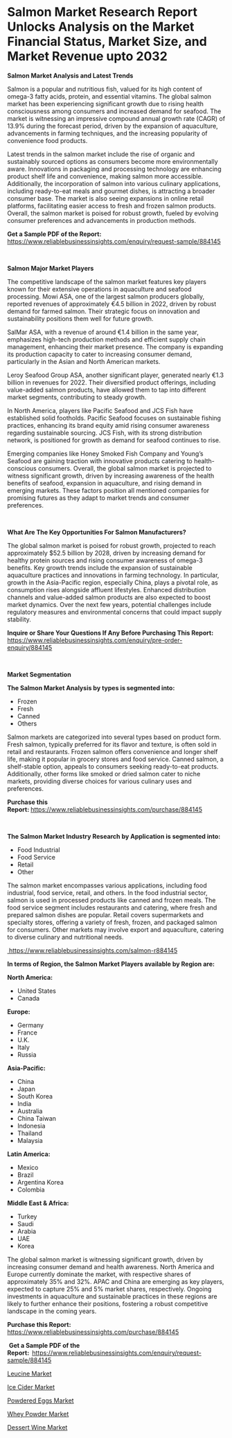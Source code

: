 <p><h1>Salmon Market Research Report Unlocks Analysis on the Market Financial Status, Market Size, and Market Revenue upto 2032</h1></p><p><strong>Salmon Market Analysis and Latest Trends</strong></p>
<p><p>Salmon is a popular and nutritious fish, valued for its high content of omega-3 fatty acids, protein, and essential vitamins. The global salmon market has been experiencing significant growth due to rising health consciousness among consumers and increased demand for seafood. The market is witnessing an impressive compound annual growth rate (CAGR) of 13.9% during the forecast period, driven by the expansion of aquaculture, advancements in farming techniques, and the increasing popularity of convenience food products.</p><p>Latest trends in the salmon market include the rise of organic and sustainably sourced options as consumers become more environmentally aware. Innovations in packaging and processing technology are enhancing product shelf life and convenience, making salmon more accessible. Additionally, the incorporation of salmon into various culinary applications, including ready-to-eat meals and gourmet dishes, is attracting a broader consumer base. The market is also seeing expansions in online retail platforms, facilitating easier access to fresh and frozen salmon products. Overall, the salmon market is poised for robust growth, fueled by evolving consumer preferences and advancements in production methods.</p></p>
<p><strong>Get a Sample PDF of the Report:&nbsp;</strong> <a href="https://www.reliablebusinessinsights.com/enquiry/request-sample/884145?utm_campaign=1847&utm_medium=2&utm_source=Github&utm_content=ia&utm_term=14022025&utm_id=salmon">https://www.reliablebusinessinsights.com/enquiry/request-sample/884145</a></p>
<p>&nbsp;</p>
<p><strong>Salmon Major Market Players</strong></p>
<p><p>The competitive landscape of the salmon market features key players known for their extensive operations in aquaculture and seafood processing. Mowi ASA, one of the largest salmon producers globally, reported revenues of approximately €4.5 billion in 2022, driven by robust demand for farmed salmon. Their strategic focus on innovation and sustainability positions them well for future growth.</p><p>SalMar ASA, with a revenue of around €1.4 billion in the same year, emphasizes high-tech production methods and efficient supply chain management, enhancing their market presence. The company is expanding its production capacity to cater to increasing consumer demand, particularly in the Asian and North American markets.</p><p>Leroy Seafood Group ASA, another significant player, generated nearly €1.3 billion in revenues for 2022. Their diversified product offerings, including value-added salmon products, have allowed them to tap into different market segments, contributing to steady growth.</p><p>In North America, players like Pacific Seafood and JCS Fish have established solid footholds. Pacific Seafood focuses on sustainable fishing practices, enhancing its brand equity amid rising consumer awareness regarding sustainable sourcing. JCS Fish, with its strong distribution network, is positioned for growth as demand for seafood continues to rise.</p><p>Emerging companies like Honey Smoked Fish Company and Young’s Seafood are gaining traction with innovative products catering to health-conscious consumers. Overall, the global salmon market is projected to witness significant growth, driven by increasing awareness of the health benefits of seafood, expansion in aquaculture, and rising demand in emerging markets. These factors position all mentioned companies for promising futures as they adapt to market trends and consumer preferences.</p></p>
<p>&nbsp;</p>
<p><strong>What Are The Key Opportunities For Salmon Manufacturers?</strong></p>
<p><p>The global salmon market is poised for robust growth, projected to reach approximately $52.5 billion by 2028, driven by increasing demand for healthy protein sources and rising consumer awareness of omega-3 benefits. Key growth trends include the expansion of sustainable aquaculture practices and innovations in farming technology. In particular, growth in the Asia-Pacific region, especially China, plays a pivotal role, as consumption rises alongside affluent lifestyles. Enhanced distribution channels and value-added salmon products are also expected to boost market dynamics. Over the next few years, potential challenges include regulatory measures and environmental concerns that could impact supply stability.</p></p>
<p><strong>Inquire or Share Your Questions If Any Before Purchasing This Report:</strong> <a href="https://www.reliablebusinessinsights.com/enquiry/pre-order-enquiry/884145?utm_campaign=1847&utm_medium=2&utm_source=Github&utm_content=ia&utm_term=14022025&utm_id=salmon">https://www.reliablebusinessinsights.com/enquiry/pre-order-enquiry/884145</a></p>
<p>&nbsp;</p>
<p><strong>Market Segmentation</strong></p>
<p><strong>The Salmon Market Analysis by types is segmented into:</strong></p>
<p><ul><li>Frozen</li><li>Fresh</li><li>Canned</li><li>Others</li></ul></p>
<p><p>Salmon markets are categorized into several types based on product form. Fresh salmon, typically preferred for its flavor and texture, is often sold in retail and restaurants. Frozen salmon offers convenience and longer shelf life, making it popular in grocery stores and food service. Canned salmon, a shelf-stable option, appeals to consumers seeking ready-to-eat products. Additionally, other forms like smoked or dried salmon cater to niche markets, providing diverse choices for various culinary uses and preferences.</p></p>
<p><strong>Purchase this Report:&nbsp;</strong><a href="https://www.reliablebusinessinsights.com/purchase/884145?utm_campaign=1847&utm_medium=2&utm_source=Github&utm_content=ia&utm_term=14022025&utm_id=salmon">https://www.reliablebusinessinsights.com/purchase/884145</a></p>
<p>&nbsp;</p>
<p><strong>The Salmon Market Industry Research by Application is segmented into:</strong></p>
<p><ul><li>Food Industrial</li><li>Food Service</li><li>Retail</li><li>Other</li></ul></p>
<p><p>The salmon market encompasses various applications, including food industrial, food service, retail, and others. In the food industrial sector, salmon is used in processed products like canned and frozen meals. The food service segment includes restaurants and catering, where fresh and prepared salmon dishes are popular. Retail covers supermarkets and specialty stores, offering a variety of fresh, frozen, and packaged salmon for consumers. Other markets may involve export and aquaculture, catering to diverse culinary and nutritional needs.</p></p>
<p><a href="https://www.reliablebusinessinsights.com/salmon-r884145?utm_campaign=1847&utm_medium=2&utm_source=Github&utm_content=ia&utm_term=14022025&utm_id=salmon">&nbsp;https://www.reliablebusinessinsights.com/salmon-r884145</a></p>
<p><strong>In terms of Region, the Salmon Market Players available by Region are:</strong></p>
<p>
    <p> <strong> North America: </strong>
        <ul>
            <li>United States</li>
            <li>Canada</li>
        </ul>
        </p> 
    <p> <strong> Europe: </strong>
        <ul>
            <li>Germany</li>
            <li>France</li>
            <li>U.K.</li>
            <li>Italy</li>
            <li>Russia</li>
        </ul>
        </p> 
    <p> <strong> Asia-Pacific: </strong>
        <ul>
            <li>China</li>
            <li>Japan</li>
            <li>South Korea</li>
            <li>India</li>
            <li>Australia</li>
            <li>China Taiwan</li>
            <li>Indonesia</li>
            <li>Thailand</li>
            <li>Malaysia</li>
        </ul>
        </p> 
    <p> <strong> Latin America: </strong>
        <ul>
            <li>Mexico</li>
            <li>Brazil</li>
            <li>Argentina Korea</li>
            <li>Colombia</li>
        </ul>
        </p> 
    <p> <strong> Middle East & Africa: </strong>
        <ul>
            <li>Turkey</li>
            <li>Saudi</li>
            <li>Arabia</li>
            <li>UAE</li>
            <li>Korea</li>
        </ul>
    </p>
    </p>
<p><p>The global salmon market is witnessing significant growth, driven by increasing consumer demand and health awareness. North America and Europe currently dominate the market, with respective shares of approximately 35% and 32%. APAC and China are emerging as key players, expected to capture 25% and 5% market shares, respectively. Ongoing investments in aquaculture and sustainable practices in these regions are likely to further enhance their positions, fostering a robust competitive landscape in the coming years.</p></p>
<p><strong>Purchase this Report: </strong><a href="https://www.reliablebusinessinsights.com/purchase/884145?utm_campaign=1847&utm_medium=2&utm_source=Github&utm_content=ia&utm_term=14022025&utm_id=salmon">https://www.reliablebusinessinsights.com/purchase/884145</a></p>
<p>&nbsp;<strong>Get a Sample PDF of the Report:&nbsp;&nbsp;</strong><a href="https://www.reliablebusinessinsights.com/enquiry/request-sample/884145?utm_campaign=1847&utm_medium=2&utm_source=Github&utm_content=ia&utm_term=14022025&utm_id=salmon">https://www.reliablebusinessinsights.com/enquiry/request-sample/884145</a></p>
<p><strong></strong></p>
<p><p><a href="https://github.com/verikaahova/Market-Research-Report-List-1/blob/main/leucine-market.md?utm_campaign=1847&utm_medium=2&utm_source=Github&utm_content=ia&utm_term=14022025&utm_id=salmon">Leucine Market</a></p><p><a href="https://github.com/elodielamto06/Market-Research-Report-List-1/blob/main/ice-cider-market.md?utm_campaign=1847&utm_medium=2&utm_source=Github&utm_content=ia&utm_term=14022025&utm_id=salmon">Ice Cider Market</a></p><p><a href="https://github.com/kaqiewan/Market-Research-Report-List-1/blob/main/powdered-eggs-market.md?utm_campaign=1847&utm_medium=2&utm_source=Github&utm_content=ia&utm_term=14022025&utm_id=salmon">Powdered Eggs Market</a></p><p><a href="https://github.com/taxyevgwlle/Market-Research-Report-List-1/blob/main/whey-powder-market.md?utm_campaign=1847&utm_medium=2&utm_source=Github&utm_content=ia&utm_term=14022025&utm_id=salmon">Whey Powder Market</a></p><p><a href="https://github.com/donkalucine10/Market-Research-Report-List-1/blob/main/dessert-wine-market.md?utm_campaign=1847&utm_medium=2&utm_source=Github&utm_content=ia&utm_term=14022025&utm_id=salmon">Dessert Wine Market</a></p></p>
